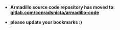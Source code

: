 
* **Armadillo source code repository has moved to:**
[**gitlab.com/conradsnicta/armadillo-code**](http://gitlab.com/conradsnicta/armadillo-code)

* **please update your bookmarks :)**

